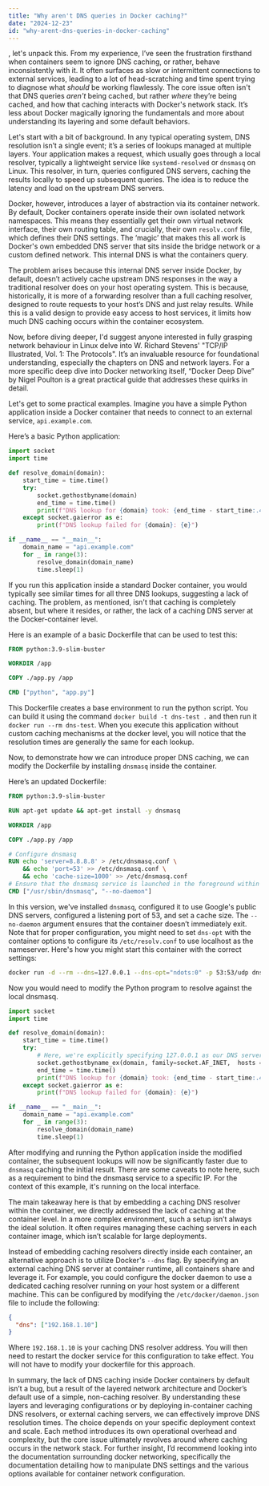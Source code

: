 ```yaml
---
title: "Why aren't DNS queries in Docker caching?"
date: "2024-12-23"
id: "why-arent-dns-queries-in-docker-caching"
---
```


, let's unpack this. From my experience, I’ve seen the frustration firsthand when containers seem to ignore DNS caching, or rather, behave inconsistently with it. It often surfaces as slow or intermittent connections to external services, leading to a lot of head-scratching and time spent trying to diagnose what *should* be working flawlessly. The core issue often isn't that DNS queries *aren't* being cached, but rather *where* they’re being cached, and how that caching interacts with Docker's network stack. It’s less about Docker magically ignoring the fundamentals and more about understanding its layering and some default behaviors.

Let's start with a bit of background. In any typical operating system, DNS resolution isn’t a single event; it’s a series of lookups managed at multiple layers. Your application makes a request, which usually goes through a local resolver, typically a lightweight service like `systemd-resolved` or `dnsmasq` on Linux. This resolver, in turn, queries configured DNS servers, caching the results locally to speed up subsequent queries. The idea is to reduce the latency and load on the upstream DNS servers.

Docker, however, introduces a layer of abstraction via its container network. By default, Docker containers operate inside their own isolated network namespaces. This means they essentially get their own virtual network interface, their own routing table, and crucially, their own `resolv.conf` file, which defines their DNS settings. The ‘magic’ that makes this all work is Docker's own embedded DNS server that sits inside the bridge network or a custom defined network. This internal DNS is what the containers query.

The problem arises because this internal DNS server inside Docker, by default, doesn’t actively cache upstream DNS responses in the way a traditional resolver does on your host operating system. This is because, historically, it is more of a forwarding resolver than a full caching resolver, designed to route requests to your host’s DNS and just relay results. While this is a valid design to provide easy access to host services, it limits how much DNS caching occurs within the container ecosystem.

Now, before diving deeper, I'd suggest anyone interested in fully grasping network behaviour in Linux delve into W. Richard Stevens' "TCP/IP Illustrated, Vol. 1: The Protocols". It’s an invaluable resource for foundational understanding, especially the chapters on DNS and network layers. For a more specific deep dive into Docker networking itself, “Docker Deep Dive” by Nigel Poulton is a great practical guide that addresses these quirks in detail.

Let's get to some practical examples. Imagine you have a simple Python application inside a Docker container that needs to connect to an external service, `api.example.com`.

Here’s a basic Python application:

```python
import socket
import time

def resolve_domain(domain):
    start_time = time.time()
    try:
        socket.gethostbyname(domain)
        end_time = time.time()
        print(f"DNS lookup for {domain} took: {end_time - start_time:.4f} seconds")
    except socket.gaierror as e:
        print(f"DNS lookup failed for {domain}: {e}")

if __name__ == "__main__":
    domain_name = "api.example.com"
    for _ in range(3):
        resolve_domain(domain_name)
        time.sleep(1)
```

If you run this application inside a standard Docker container, you would typically see similar times for all three DNS lookups, suggesting a lack of caching. The problem, as mentioned, isn't that caching is completely absent, but where it resides, or rather, the lack of a caching DNS server at the Docker-container level.

Here is an example of a basic Dockerfile that can be used to test this:

```dockerfile
FROM python:3.9-slim-buster

WORKDIR /app

COPY ./app.py /app

CMD ["python", "app.py"]

```

This Dockerfile creates a base environment to run the python script. You can build it using the command `docker build -t dns-test .` and then run it `docker run --rm dns-test`. When you execute this application without custom caching mechanisms at the docker level, you will notice that the resolution times are generally the same for each lookup.

Now, to demonstrate how we can introduce proper DNS caching, we can modify the Dockerfile by installing `dnsmasq` inside the container.

Here’s an updated Dockerfile:

```dockerfile
FROM python:3.9-slim-buster

RUN apt-get update && apt-get install -y dnsmasq

WORKDIR /app

COPY ./app.py /app

# Configure dnsmasq
RUN echo 'server=8.8.8.8' > /etc/dnsmasq.conf \
    && echo 'port=53' >> /etc/dnsmasq.conf \
    && echo 'cache-size=1000' >> /etc/dnsmasq.conf
# Ensure that the dnsmasq service is launched in the foreground within the container
CMD ["/usr/sbin/dnsmasq", "--no-daemon"]
```

In this version, we've installed `dnsmasq`, configured it to use Google's public DNS servers, configured a listening port of 53, and set a cache size. The `--no-daemon` argument ensures that the container doesn’t immediately exit. Note that for proper configuration, you might need to set `dns-opt` with the container options to configure its `/etc/resolv.conf` to use localhost as the nameserver. Here's how you might start this container with the correct settings:

```bash
docker run -d --rm --dns=127.0.0.1 --dns-opt="ndots:0" -p 53:53/udp dns-test
```

Now you would need to modify the Python program to resolve against the local dnsmasq.

```python
import socket
import time

def resolve_domain(domain):
    start_time = time.time()
    try:
        # Here, we're explicitly specifying 127.0.0.1 as our DNS server
        socket.gethostbyname_ex(domain, family=socket.AF_INET,  hosts = [('127.0.0.1', 53)])
        end_time = time.time()
        print(f"DNS lookup for {domain} took: {end_time - start_time:.4f} seconds")
    except socket.gaierror as e:
        print(f"DNS lookup failed for {domain}: {e}")

if __name__ == "__main__":
    domain_name = "api.example.com"
    for _ in range(3):
        resolve_domain(domain_name)
        time.sleep(1)
```

After modifying and running the Python application inside the modified container, the subsequent lookups will now be significantly faster due to `dnsmasq` caching the initial result. There are some caveats to note here, such as a requirement to bind the dnsmasq service to a specific IP. For the context of this example, it's running on the local interface.

The main takeaway here is that by embedding a caching DNS resolver within the container, we directly addressed the lack of caching at the container level. In a more complex environment, such a setup isn’t always the ideal solution. It often requires managing these caching servers in each container image, which isn’t scalable for large deployments.

Instead of embedding caching resolvers directly inside each container, an alternative approach is to utilize Docker's `--dns` flag. By specifying an external caching DNS server at container runtime, all containers share and leverage it. For example, you could configure the docker daemon to use a dedicated caching resolver running on your host system or a different machine. This can be configured by modifying the `/etc/docker/daemon.json` file to include the following:

```json
{
  "dns": ["192.168.1.10"]
}
```

Where `192.168.1.10` is your caching DNS resolver address. You will then need to restart the docker service for this configuration to take effect. You will not have to modify your dockerfile for this approach.

In summary, the lack of DNS caching inside Docker containers by default isn’t a bug, but a result of the layered network architecture and Docker’s default use of a simple, non-caching resolver. By understanding these layers and leveraging configurations or by deploying in-container caching DNS resolvers, or external caching servers, we can effectively improve DNS resolution times. The choice depends on your specific deployment context and scale. Each method introduces its own operational overhead and complexity, but the core issue ultimately revolves around where caching occurs in the network stack. For further insight, I’d recommend looking into the documentation surrounding docker networking, specifically the documentation detailing how to manipulate DNS settings and the various options available for container network configuration.
